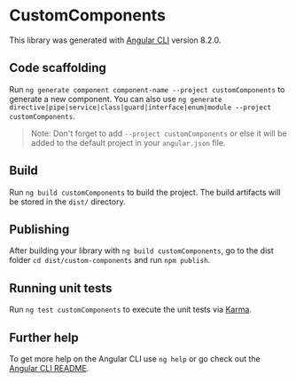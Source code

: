 # CustomComponents

This library was generated with [Angular CLI](https://github.com/angular/angular-cli) version 8.2.0.

## Code scaffolding

Run `ng generate component component-name --project customComponents` to generate a new component. You can also use `ng generate directive|pipe|service|class|guard|interface|enum|module --project customComponents`.
> Note: Don't forget to add `--project customComponents` or else it will be added to the default project in your `angular.json` file. 

## Build

Run `ng build customComponents` to build the project. The build artifacts will be stored in the `dist/` directory.

## Publishing

After building your library with `ng build customComponents`, go to the dist folder `cd dist/custom-components` and run `npm publish`.

## Running unit tests

Run `ng test customComponents` to execute the unit tests via [Karma](https://karma-runner.github.io).

## Further help

To get more help on the Angular CLI use `ng help` or go check out the [Angular CLI README](https://github.com/angular/angular-cli/blob/master/README.md).
